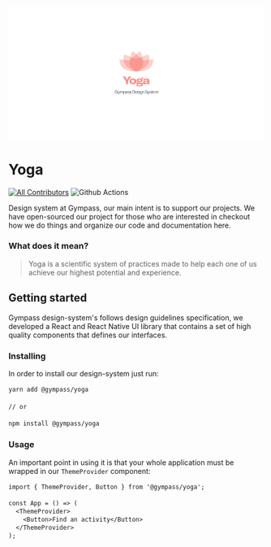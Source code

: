 <p align="center">
  <img src="../doc/src/images/lotus.png" />
</p>

# Yoga

[![All Contributors](https://img.shields.io/badge/all_contributors-4-orange.svg?style=flat-square)](#contributors)
![Github Actions](https://github.com/gympass/yoga/workflows/Yoga%20-%20Gympass%20Design%20System/badge.svg)

Design system at Gympass, our main intent is to support our projects.
We have open-sourced our project for those who are interested in checkout how we do things and organize our code and documentation here.

### What does it mean?

> Yoga is a scientific system of practices made to help each one of us achieve our highest potential and experience.

## Getting started

Gympass design-system's follows design guidelines specification, we developed a React and React Native UI library that contains a set of high quality components that defines our interfaces.

### Installing

In order to install our design-system just run:

```sh
yarn add @gympass/yoga

// or

npm install @gympass/yoga
```

### Usage

An important point in using it is that your whole application must be wrapped in our `ThemeProvider` component:

```
import { ThemeProvider, Button } from '@gympass/yoga';

const App = () => (
  <ThemeProvider>
    <Button>Find an activity</Button>
  </ThemeProvider>
);
```

